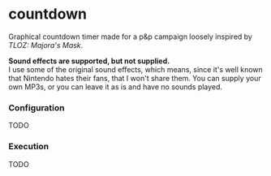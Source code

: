 # countdown
Graphical countdown timer made for a p&amp;p campaign loosely inspired by *TLOZ: Majora's Mask*.

**Sound effects are supported, but not supplied.**  
I use some of the original sound effects, which means, since it's well known that Nintendo hates their fans, that I won't
share them. You can supply your own MP3s, or you can leave it as is and have no sounds played.

### Configuration
TODO

### Execution
TODO

